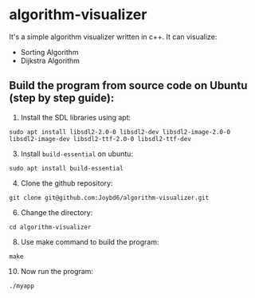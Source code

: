 # algorithm-visualizer
It's a simple algorithm visualizer written in c++.
It can visualize:
* Sorting Algorithm
* Dijkstra Algorithm

## Build the program from source code on Ubuntu (step by step guide):
1. Install the SDL libraries using apt:
```
sudo apt install libsdl2-2.0-0 libsdl2-dev libsdl2-image-2.0-0 libsdl2-image-dev libsdl2-ttf-2.0-0 libsdl2-ttf-dev
```

3. Install `build-essential` on ubuntu:
```
sudo apt install build-essential
```

4. Clone the github repository:
```
git clone git@github.com:Joybd6/algorithm-visualizer.git
```

6. Change the directory:
```
cd algorithm-visualizer
```

8. Use make command to build the program:
```
make
```

10. Now run the program:
```
./myapp
```
